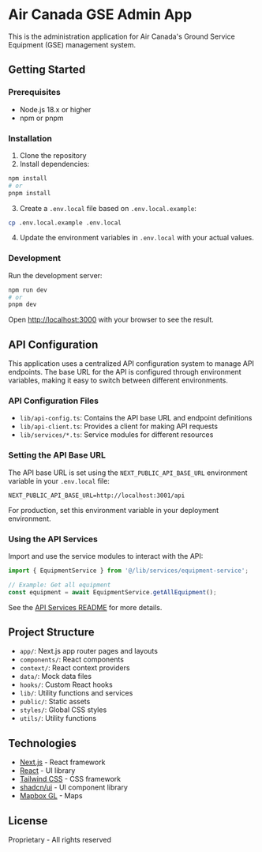 # Air Canada GSE Admin App

This is the administration application for Air Canada's Ground Service Equipment (GSE) management system.

## Getting Started

### Prerequisites

- Node.js 18.x or higher
- npm or pnpm

### Installation

1. Clone the repository
2. Install dependencies:

```bash
npm install
# or
pnpm install
```

3. Create a `.env.local` file based on `.env.local.example`:

```bash
cp .env.local.example .env.local
```

4. Update the environment variables in `.env.local` with your actual values.

### Development

Run the development server:

```bash
npm run dev
# or
pnpm dev
```

Open [http://localhost:3000](http://localhost:3000) with your browser to see the result.

## API Configuration

This application uses a centralized API configuration system to manage API endpoints. The base URL for the API is configured through environment variables, making it easy to switch between different environments.

### API Configuration Files

- `lib/api-config.ts`: Contains the API base URL and endpoint definitions
- `lib/api-client.ts`: Provides a client for making API requests
- `lib/services/*.ts`: Service modules for different resources

### Setting the API Base URL

The API base URL is set using the `NEXT_PUBLIC_API_BASE_URL` environment variable in your `.env.local` file:

```
NEXT_PUBLIC_API_BASE_URL=http://localhost:3001/api
```

For production, set this environment variable in your deployment environment.

### Using the API Services

Import and use the service modules to interact with the API:

```typescript
import { EquipmentService } from '@/lib/services/equipment-service';

// Example: Get all equipment
const equipment = await EquipmentService.getAllEquipment();
```

See the [API Services README](lib/services/README.md) for more details.

## Project Structure

- `app/`: Next.js app router pages and layouts
- `components/`: React components
- `context/`: React context providers
- `data/`: Mock data files
- `hooks/`: Custom React hooks
- `lib/`: Utility functions and services
- `public/`: Static assets
- `styles/`: Global CSS styles
- `utils/`: Utility functions

## Technologies

- [Next.js](https://nextjs.org/) - React framework
- [React](https://reactjs.org/) - UI library
- [Tailwind CSS](https://tailwindcss.com/) - CSS framework
- [shadcn/ui](https://ui.shadcn.com/) - UI component library
- [Mapbox GL](https://docs.mapbox.com/mapbox-gl-js/api/) - Maps

## License

Proprietary - All rights reserved

